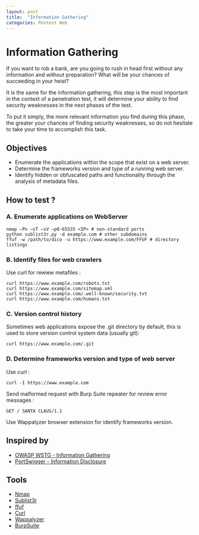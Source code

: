 ```yaml
---
layout: post
title:  "Information Gathering"
categories: Pentest Web
---
```


# Information Gathering

If you want to rob a bank, are you going to rush in head first without any information and without preparation? What will be your chances of succeeding in your heist?

It is the same for the information gathering, this step is the most important in the context of a penetration test, it will determine your ability to find security weaknesses in the next phases of the test.

To put it simply, the more relevant information you find during this phase, the greater your chances of finding security weaknesses, so do not hesitate to take your time to accomplish this task.

## Objectives

- Enumerate the applications within the scope that exist on a web server.
- Determine the frameworks version and type of a running web server.
- Identify hidden or obfuscated paths and functionality through the analysis of metadata files.

## How to test ?

### A. Enumerate applications on WebServer

```
nmap –Pn –sT –sV –p0-65535 <IP> # non-standard ports 
python sublist3r.py -d example.com # other subdomains
ffuf -w /path/to/dico -u https://www.example.com/FFUF # directory listings
```

### B. Identify files for web crawlers

Use curl for rewiew metafiles :

```
curl https://www.example.com/robots.txt
curl https://www.example.com/sitemap.xml
curl https://www.example.com/.well-known/security.txt
curl https://www.example.com/humans.txt
```

### C. Version control history

Sometimes web applications expose the .git directory by default, this is used to store version control system data (usually git):

```
curl https://www.example.com/.git
```

### D. Determine frameworks version and type of web server

Use curl :

```
curl -I https://www.example.com
```

Send malformed request with Burp Suite repeater for review error messages :

```
GET / SANTA CLAUS/1.1
```

Use Wappalyzer browser extension for identify frameworks version.

## Inspired by

- [OWASP WSTG - Information Gathering](https://owasp.org/www-project-web-security-testing-guide/latest/4-Web_Application_Security_Testing/01-Information_Gathering/)
- [PortSwigger - Information Disclosure](https://portswigger.net/web-security/information-disclosure)

## Tools

- [Nmap](https://nmap.org/book/man.html)
- [Sublist3r](https://github.com/aboul3la/Sublist3r)
- [ffuf](https://github.com/ffuf/ffuf)
- [Curl](https://curl.se/docs/manpage.html)
- [Wappalyzer](https://chromewebstore.google.com/detail/wappalyzer-technology-pro/gppongmhjkpfnbhagpmjfkannfbllamg?hl=fr)
- [BurpSuite](https://portswigger.net/burp/communitydownload)
